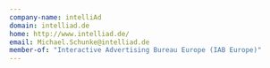 ```yaml
---
company-name: intelliAd
domain: intelliad.de
home: http://www.intelliad.de/
email: Michael.Schunke@intelliad.de
member-of: "Interactive Advertising Bureau Europe (IAB Europe)"
---
```




